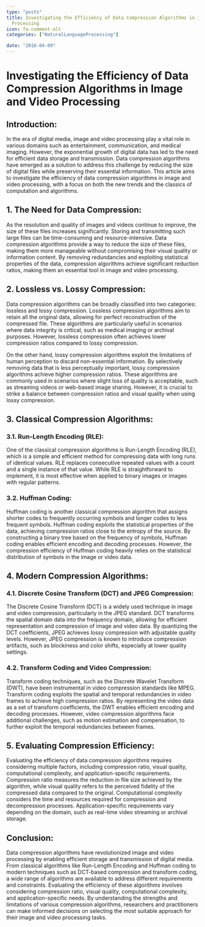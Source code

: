 ```yaml
---
type: "posts"
title: Investigating the Efficiency of Data Compression Algorithms in Image and Video
  Processing
icon: fa-comment-alt
categories: ["NaturalLanguageProcessing"]

date: "2018-04-09"
---
```




# Investigating the Efficiency of Data Compression Algorithms in Image and Video Processing

## Introduction:

In the era of digital media, image and video processing play a vital role in various domains such as entertainment, communication, and medical imaging. However, the exponential growth of digital data has led to the need for efficient data storage and transmission. Data compression algorithms have emerged as a solution to address this challenge by reducing the size of digital files while preserving their essential information. This article aims to investigate the efficiency of data compression algorithms in image and video processing, with a focus on both the new trends and the classics of computation and algorithms.

## 1. The Need for Data Compression:

As the resolution and quality of images and videos continue to improve, the size of these files increases significantly. Storing and transmitting such large files can be time-consuming and resource-intensive. Data compression algorithms provide a way to reduce the size of these files, making them more manageable without compromising their visual quality or information content. By removing redundancies and exploiting statistical properties of the data, compression algorithms achieve significant reduction ratios, making them an essential tool in image and video processing.

## 2. Lossless vs. Lossy Compression:

Data compression algorithms can be broadly classified into two categories: lossless and lossy compression. Lossless compression algorithms aim to retain all the original data, allowing for perfect reconstruction of the compressed file. These algorithms are particularly useful in scenarios where data integrity is critical, such as medical imaging or archival purposes. However, lossless compression often achieves lower compression ratios compared to lossy compression.

On the other hand, lossy compression algorithms exploit the limitations of human perception to discard non-essential information. By selectively removing data that is less perceptually important, lossy compression algorithms achieve higher compression ratios. These algorithms are commonly used in scenarios where slight loss of quality is acceptable, such as streaming videos or web-based image sharing. However, it is crucial to strike a balance between compression ratios and visual quality when using lossy compression.

## 3. Classical Compression Algorithms:

### 3.1. Run-Length Encoding (RLE):

One of the classical compression algorithms is Run-Length Encoding (RLE), which is a simple and efficient method for compressing data with long runs of identical values. RLE replaces consecutive repeated values with a count and a single instance of that value. While RLE is straightforward to implement, it is most effective when applied to binary images or images with regular patterns.

### 3.2. Huffman Coding:

Huffman coding is another classical compression algorithm that assigns shorter codes to frequently occurring symbols and longer codes to less frequent symbols. Huffman coding exploits the statistical properties of the data, achieving compression ratios close to the entropy of the source. By constructing a binary tree based on the frequency of symbols, Huffman coding enables efficient encoding and decoding processes. However, the compression efficiency of Huffman coding heavily relies on the statistical distribution of symbols in the image or video data.

## 4. Modern Compression Algorithms:

### 4.1. Discrete Cosine Transform (DCT) and JPEG Compression:

The Discrete Cosine Transform (DCT) is a widely used technique in image and video compression, particularly in the JPEG standard. DCT transforms the spatial domain data into the frequency domain, allowing for efficient representation and compression of image and video data. By quantizing the DCT coefficients, JPEG achieves lossy compression with adjustable quality levels. However, JPEG compression is known to introduce compression artifacts, such as blockiness and color shifts, especially at lower quality settings.

### 4.2. Transform Coding and Video Compression:

Transform coding techniques, such as the Discrete Wavelet Transform (DWT), have been instrumental in video compression standards like MPEG. Transform coding exploits the spatial and temporal redundancies in video frames to achieve high compression ratios. By representing the video data as a set of transform coefficients, the DWT enables efficient encoding and decoding processes. However, video compression algorithms face additional challenges, such as motion estimation and compensation, to further exploit the temporal redundancies between frames.

## 5. Evaluating Compression Efficiency:

Evaluating the efficiency of data compression algorithms requires considering multiple factors, including compression ratio, visual quality, computational complexity, and application-specific requirements. Compression ratio measures the reduction in file size achieved by the algorithm, while visual quality refers to the perceived fidelity of the compressed data compared to the original. Computational complexity considers the time and resources required for compression and decompression processes. Application-specific requirements vary depending on the domain, such as real-time video streaming or archival storage.

## Conclusion:

Data compression algorithms have revolutionized image and video processing by enabling efficient storage and transmission of digital media. From classical algorithms like Run-Length Encoding and Huffman coding to modern techniques such as DCT-based compression and transform coding, a wide range of algorithms are available to address different requirements and constraints. Evaluating the efficiency of these algorithms involves considering compression ratio, visual quality, computational complexity, and application-specific needs. By understanding the strengths and limitations of various compression algorithms, researchers and practitioners can make informed decisions on selecting the most suitable approach for their image and video processing tasks.
